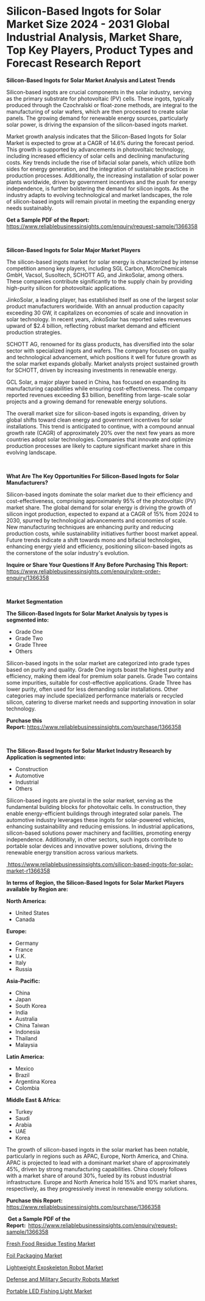 <p><h1>Silicon-Based Ingots for Solar Market Size 2024 - 2031 Global Industrial Analysis, Market Share, Top Key Players, Product Types and Forecast Research Report</h1></p><p><strong>Silicon-Based Ingots for Solar Market Analysis and Latest Trends</strong></p>
<p><p>Silicon-based ingots are crucial components in the solar industry, serving as the primary substrate for photovoltaic (PV) cells. These ingots, typically produced through the Czochralski or float-zone methods, are integral to the manufacturing of solar wafers, which are then processed to create solar panels. The growing demand for renewable energy sources, particularly solar power, is driving the expansion of the silicon-based ingots market.</p><p>Market growth analysis indicates that the Silicon-Based Ingots for Solar Market is expected to grow at a CAGR of 14.6% during the forecast period. This growth is supported by advancements in photovoltaic technology, including increased efficiency of solar cells and declining manufacturing costs. Key trends include the rise of bifacial solar panels, which utilize both sides for energy generation, and the integration of sustainable practices in production processes. Additionally, the increasing installation of solar power plants worldwide, driven by government incentives and the push for energy independence, is further bolstering the demand for silicon ingots. As the industry adapts to evolving technological and market landscapes, the role of silicon-based ingots will remain pivotal in meeting the expanding energy needs sustainably.</p></p>
<p><strong>Get a Sample PDF of the Report:&nbsp;</strong> <a href="https://www.reliablebusinessinsights.com/enquiry/request-sample/1366358?utm_campaign=96&utm_medium=2&utm_source=Github&utm_content=ia&utm_term=05122024&utm_id=silicon-based-ingots-for-solar">https://www.reliablebusinessinsights.com/enquiry/request-sample/1366358</a></p>
<p>&nbsp;</p>
<p><strong>Silicon-Based Ingots for Solar Major Market Players</strong></p>
<p><p>The silicon-based ingots market for solar energy is characterized by intense competition among key players, including SGL Carbon, MicroChemicals GmbH, Vacsol, Susoltech, SCHOTT AG, and JinkoSolar, among others. These companies contribute significantly to the supply chain by providing high-purity silicon for photovoltaic applications.</p><p>JinkoSolar, a leading player, has established itself as one of the largest solar product manufacturers worldwide. With an annual production capacity exceeding 30 GW, it capitalizes on economies of scale and innovation in solar technology. In recent years, JinkoSolar has reported sales revenues upward of $2.4 billion, reflecting robust market demand and efficient production strategies.</p><p>SCHOTT AG, renowned for its glass products, has diversified into the solar sector with specialized ingots and wafers. The company focuses on quality and technological advancement, which positions it well for future growth as the solar market expands globally. Market analysts project sustained growth for SCHOTT, driven by increasing investments in renewable energy.</p><p>GCL Solar, a major player based in China, has focused on expanding its manufacturing capabilities while ensuring cost-effectiveness. The company reported revenues exceeding $3 billion, benefiting from large-scale solar projects and a growing demand for renewable energy solutions.</p><p>The overall market size for silicon-based ingots is expanding, driven by global shifts toward clean energy and government incentives for solar installations. This trend is anticipated to continue, with a compound annual growth rate (CAGR) of approximately 20% over the next few years as more countries adopt solar technologies. Companies that innovate and optimize production processes are likely to capture significant market share in this evolving landscape.</p></p>
<p>&nbsp;</p>
<p><strong>What Are The Key Opportunities For Silicon-Based Ingots for Solar Manufacturers?</strong></p>
<p><p>Silicon-based ingots dominate the solar market due to their efficiency and cost-effectiveness, comprising approximately 95% of the photovoltaic (PV) market share. The global demand for solar energy is driving the growth of silicon ingot production, expected to expand at a CAGR of 15% from 2024 to 2030, spurred by technological advancements and economies of scale. New manufacturing techniques are enhancing purity and reducing production costs, while sustainability initiatives further boost market appeal. Future trends indicate a shift towards mono and bifacial technologies, enhancing energy yield and efficiency, positioning silicon-based ingots as the cornerstone of the solar industry's evolution.</p></p>
<p><strong>Inquire or Share Your Questions If Any Before Purchasing This Report:</strong> <a href="https://www.reliablebusinessinsights.com/enquiry/pre-order-enquiry/1366358?utm_campaign=96&utm_medium=2&utm_source=Github&utm_content=ia&utm_term=05122024&utm_id=silicon-based-ingots-for-solar">https://www.reliablebusinessinsights.com/enquiry/pre-order-enquiry/1366358</a></p>
<p>&nbsp;</p>
<p><strong>Market Segmentation</strong></p>
<p><strong>The Silicon-Based Ingots for Solar Market Analysis by types is segmented into:</strong></p>
<p><ul><li>Grade One</li><li>Grade Two</li><li>Grade Three</li><li>Others</li></ul></p>
<p><p>Silicon-based ingots in the solar market are categorized into grade types based on purity and quality. Grade One ingots boast the highest purity and efficiency, making them ideal for premium solar panels. Grade Two contains some impurities, suitable for cost-effective applications. Grade Three has lower purity, often used for less demanding solar installations. Other categories may include specialized performance materials or recycled silicon, catering to diverse market needs and supporting innovation in solar technology.</p></p>
<p><strong>Purchase this Report:&nbsp;</strong><a href="https://www.reliablebusinessinsights.com/purchase/1366358?utm_campaign=96&utm_medium=2&utm_source=Github&utm_content=ia&utm_term=05122024&utm_id=silicon-based-ingots-for-solar">https://www.reliablebusinessinsights.com/purchase/1366358</a></p>
<p>&nbsp;</p>
<p><strong>The Silicon-Based Ingots for Solar Market Industry Research by Application is segmented into:</strong></p>
<p><ul><li>Construction</li><li>Automotive</li><li>Industrial</li><li>Others</li></ul></p>
<p><p>Silicon-based ingots are pivotal in the solar market, serving as the fundamental building blocks for photovoltaic cells. In construction, they enable energy-efficient buildings through integrated solar panels. The automotive industry leverages these ingots for solar-powered vehicles, enhancing sustainability and reducing emissions. In industrial applications, silicon-based solutions power machinery and facilities, promoting energy independence. Additionally, in other sectors, such ingots contribute to portable solar devices and innovative power solutions, driving the renewable energy transition across various markets.</p></p>
<p><a href="https://www.reliablebusinessinsights.com/silicon-based-ingots-for-solar-market-r1366358?utm_campaign=96&utm_medium=2&utm_source=Github&utm_content=ia&utm_term=05122024&utm_id=silicon-based-ingots-for-solar">&nbsp;https://www.reliablebusinessinsights.com/silicon-based-ingots-for-solar-market-r1366358</a></p>
<p><strong>In terms of Region, the Silicon-Based Ingots for Solar Market Players available by Region are:</strong></p>
<p>
    <p> <strong> North America: </strong>
        <ul>
            <li>United States</li>
            <li>Canada</li>
        </ul>
        </p> 
    <p> <strong> Europe: </strong>
        <ul>
            <li>Germany</li>
            <li>France</li>
            <li>U.K.</li>
            <li>Italy</li>
            <li>Russia</li>
        </ul>
        </p> 
    <p> <strong> Asia-Pacific: </strong>
        <ul>
            <li>China</li>
            <li>Japan</li>
            <li>South Korea</li>
            <li>India</li>
            <li>Australia</li>
            <li>China Taiwan</li>
            <li>Indonesia</li>
            <li>Thailand</li>
            <li>Malaysia</li>
        </ul>
        </p> 
    <p> <strong> Latin America: </strong>
        <ul>
            <li>Mexico</li>
            <li>Brazil</li>
            <li>Argentina Korea</li>
            <li>Colombia</li>
        </ul>
        </p> 
    <p> <strong> Middle East & Africa: </strong>
        <ul>
            <li>Turkey</li>
            <li>Saudi</li>
            <li>Arabia</li>
            <li>UAE</li>
            <li>Korea</li>
        </ul>
    </p>
    </p>
<p><p>The growth of silicon-based ingots in the solar market has been notable, particularly in regions such as APAC, Europe, North America, and China. APAC is projected to lead with a dominant market share of approximately 45%, driven by strong manufacturing capabilities. China closely follows with a market share of around 30%, fueled by its robust industrial infrastructure. Europe and North America hold 15% and 10% market shares, respectively, as they progressively invest in renewable energy solutions.</p></p>
<p><strong>Purchase this Report: </strong><a href="https://www.reliablebusinessinsights.com/purchase/1366358?utm_campaign=96&utm_medium=2&utm_source=Github&utm_content=ia&utm_term=05122024&utm_id=silicon-based-ingots-for-solar">https://www.reliablebusinessinsights.com/purchase/1366358</a></p>
<p>&nbsp;<strong>Get a Sample PDF of the Report:&nbsp;&nbsp;</strong><a href="https://www.reliablebusinessinsights.com/enquiry/request-sample/1366358?utm_campaign=96&utm_medium=2&utm_source=Github&utm_content=ia&utm_term=05122024&utm_id=silicon-based-ingots-for-solar">https://www.reliablebusinessinsights.com/enquiry/request-sample/1366358</a></p>
<p><strong></strong></p>
<p><p><a href="https://github.com/DianaWilson796/Market-Research-Report-List-1/blob/main/fresh-food-residue-testing-market.md?utm_campaign=96&utm_medium=2&utm_source=Github&utm_content=ia&utm_term=05122024&utm_id=silicon-based-ingots-for-solar">Fresh Food Residue Testing Market</a></p><p><a href="https://www.linkedin.com/pulse/foil-packaging-market-growth-from-2024-2031-projected-99-cagr-ofrtc?utm_campaign=96&utm_medium=2&utm_source=Github&utm_content=ia&utm_term=05122024&utm_id=silicon-based-ingots-for-solar">Foil Packaging Market</a></p><p><a href="https://issuu.com/reportprime-2/docs/lightweight-exoskeleton-robot-market-size-2030.ppt?utm_campaign=96&utm_medium=2&utm_source=Github&utm_content=ia&utm_term=05122024&utm_id=silicon-based-ingots-for-solar">Lightweight Exoskeleton Robot Market</a></p><p><a href="https://github.com/luisem4tmccuan/Market-Research-Report-List-1/blob/main/defense-and-military-security-robots-market.md?utm_campaign=96&utm_medium=2&utm_source=Github&utm_content=ia&utm_term=05122024&utm_id=silicon-based-ingots-for-solar">Defense and Military Security Robots Market</a></p><p><a href="https://issuu.com/reportprime-2/docs/portable-led-fishing-light-market-size-2030.pptx?utm_campaign=96&utm_medium=2&utm_source=Github&utm_content=ia&utm_term=05122024&utm_id=silicon-based-ingots-for-solar">Portable LED Fishing Light Market</a></p></p>